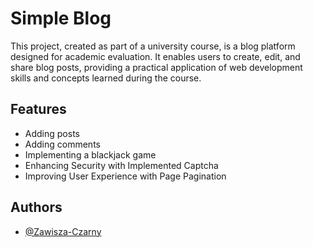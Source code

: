 
# Simple Blog

This project, created as part of a university course, is a blog platform designed for academic evaluation. It enables users to create, edit, and share blog posts, providing a practical application of web development skills and concepts learned during the course.


## Features

- Adding posts
- Adding comments
- Implementing a blackjack game
- Enhancing Security with Implemented Captcha
- Improving User Experience with Page Pagination


## Authors

- [@Zawisza-Czarny](https://ghttps://github.com/Zawisza-Czarny/ithub.com/Zawisza-Czarny)

